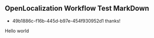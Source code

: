 ## OpenLocalization Workflow Test MarkDown
* 49b1886c-f16b-445d-b97e-454f930952d1 
thanks!

Hello world